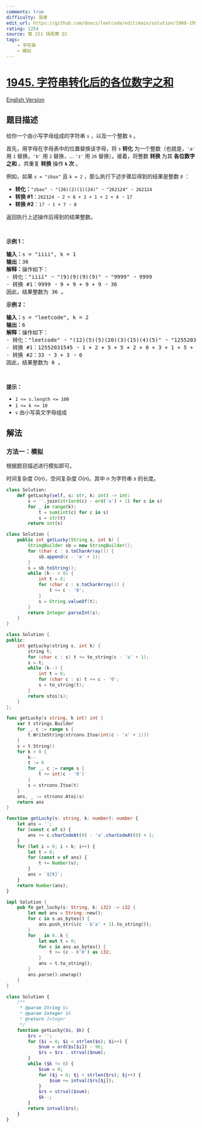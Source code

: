 ```yaml
---
comments: true
difficulty: 简单
edit_url: https://github.com/doocs/leetcode/edit/main/solution/1900-1999/1945.Sum%20of%20Digits%20of%20String%20After%20Convert/README.md
rating: 1254
source: 第 251 场周赛 Q1
tags:
    - 字符串
    - 模拟
---
```


# [1945. 字符串转化后的各位数字之和](https://leetcode.cn/problems/sum-of-digits-of-string-after-convert)

[English Version](/solution/1900-1999/1945.Sum%20of%20Digits%20of%20String%20After%20Convert/README_EN.md)

## 题目描述

<!-- 这里写题目描述 -->

<p>给你一个由小写字母组成的字符串 <code>s</code> ，以及一个整数 <code>k</code> 。</p>

<p>首先，用字母在字母表中的位置替换该字母，将 <code>s</code> <strong>转化</strong> 为一个整数（也就是，<code>'a'</code> 用 <code>1</code> 替换，<code>'b'</code> 用 <code>2</code> 替换，... <code>'z'</code> 用 <code>26</code> 替换）。接着，将整数 <strong>转换</strong> 为其 <strong>各位数字之和</strong> 。共重复 <strong>转换</strong> 操作 <strong><code>k</code> 次</strong> 。</p>

<p>例如，如果 <code>s = "zbax"</code> 且 <code>k = 2</code> ，那么执行下述步骤后得到的结果是整数 <code>8</code> ：</p>

<ul>
	<li><strong>转化：</strong><code>"zbax" ➝ "(26)(2)(1)(24)" ➝ "262124" ➝ 262124</code></li>
	<li><strong>转换 #1</strong>：<code>262124&nbsp;➝ 2 + 6 + 2 + 1 + 2 + 4&nbsp;➝ 17</code></li>
	<li><strong>转换 #2</strong>：<code>17 ➝ 1 + 7 ➝ 8</code></li>
</ul>

<p>返回执行上述操作后得到的结果整数。</p>

<p>&nbsp;</p>

<p><strong>示例 1：</strong></p>

<pre>
<strong>输入：</strong>s = "iiii", k = 1
<strong>输出：</strong>36
<strong>解释：</strong>操作如下：
- 转化："iiii" ➝ "(9)(9)(9)(9)" ➝ "9999" ➝ 9999
- 转换 #1：9999 ➝ 9 + 9 + 9 + 9 ➝ 36
因此，结果整数为 36 。
</pre>

<p><strong>示例 2：</strong></p>

<pre>
<strong>输入：</strong>s = "leetcode", k = 2
<strong>输出：</strong>6
<strong>解释：</strong>操作如下：
- 转化："leetcode" ➝ "(12)(5)(5)(20)(3)(15)(4)(5)" ➝ "12552031545" ➝ 12552031545
- 转换 #1：12552031545 ➝ 1 + 2 + 5 + 5 + 2 + 0 + 3 + 1 + 5 + 4 + 5 ➝ 33
- 转换 #2：33 ➝ 3 + 3 ➝ 6
因此，结果整数为 6 。
</pre>

<p>&nbsp;</p>

<p><strong>提示：</strong></p>

<ul>
	<li><code>1 &lt;= s.length &lt;= 100</code></li>
	<li><code>1 &lt;= k &lt;= 10</code></li>
	<li><code>s</code> 由小写英文字母组成</li>
</ul>

## 解法

### 方法一：模拟

根据题目描述进行模拟即可。

时间复杂度 $O(n)$，空间复杂度 $O(n)$。其中 $n$ 为字符串 $s$ 的长度。

<!-- tabs:start -->

```python
class Solution:
    def getLucky(self, s: str, k: int) -> int:
        s = ''.join(str(ord(c) - ord('a') + 1) for c in s)
        for _ in range(k):
            t = sum(int(c) for c in s)
            s = str(t)
        return int(s)
```

```java
class Solution {
    public int getLucky(String s, int k) {
        StringBuilder sb = new StringBuilder();
        for (char c : s.toCharArray()) {
            sb.append(c - 'a' + 1);
        }
        s = sb.toString();
        while (k-- > 0) {
            int t = 0;
            for (char c : s.toCharArray()) {
                t += c - '0';
            }
            s = String.valueOf(t);
        }
        return Integer.parseInt(s);
    }
}
```

```cpp
class Solution {
public:
    int getLucky(string s, int k) {
        string t;
        for (char c : s) t += to_string(c - 'a' + 1);
        s = t;
        while (k--) {
            int t = 0;
            for (char c : s) t += c - '0';
            s = to_string(t);
        }
        return stoi(s);
    }
};
```

```go
func getLucky(s string, k int) int {
	var t strings.Builder
	for _, c := range s {
		t.WriteString(strconv.Itoa(int(c - 'a' + 1)))
	}
	s = t.String()
	for k > 0 {
		k--
		t := 0
		for _, c := range s {
			t += int(c - '0')
		}
		s = strconv.Itoa(t)
	}
	ans, _ := strconv.Atoi(s)
	return ans
}
```

```ts
function getLucky(s: string, k: number): number {
    let ans = '';
    for (const c of s) {
        ans += c.charCodeAt(0) - 'a'.charCodeAt(0) + 1;
    }
    for (let i = 0; i < k; i++) {
        let t = 0;
        for (const v of ans) {
            t += Number(v);
        }
        ans = `${t}`;
    }
    return Number(ans);
}
```

```rust
impl Solution {
    pub fn get_lucky(s: String, k: i32) -> i32 {
        let mut ans = String::new();
        for c in s.as_bytes() {
            ans.push_str(&(c - b'a' + 1).to_string());
        }
        for _ in 0..k {
            let mut t = 0;
            for c in ans.as_bytes() {
                t += (c - b'0') as i32;
            }
            ans = t.to_string();
        }
        ans.parse().unwrap()
    }
}
```

```php
class Solution {
    /**
     * @param String $s
     * @param Integer $k
     * @return Integer
     */
    function getLucky($s, $k) {
        $rs = '';
        for ($i = 0; $i < strlen($s); $i++) {
            $num = ord($s[$i]) - 96;
            $rs = $rs . strval($num);
        }
        while ($k != 0) {
            $sum = 0;
            for ($j = 0; $j < strlen($rs); $j++) {
                $sum += intval($rs[$j]);
            }
            $rs = strval($sum);
            $k--;
        }
        return intval($rs);
    }
}
```

<!-- tabs:end -->

<!-- end -->
